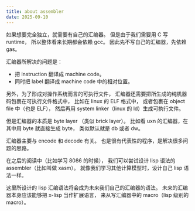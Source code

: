 ```yaml
---
title: about assembler
date: 2025-09-10
---
```


如果想要完全独立，就需要有自己的汇编器。
但是由于我们需要用 C 写 runtime，
所以整体看来长期都会依赖 gcc。
因此先不写自己的汇编器，先依赖 gas。

汇编器所解决的问题是：

- 把 instruction 翻译成 machine code。
- 同时把 label 翻译成 machine code 中的相对位置。

另外，为了形成对操作系统而言的可执行文件，
汇编器还需要把所生成的纯机器码包裹在可执行文件格式中，
比如在 linux 的 ELF 格式中，
或者包裹在 object file 中（也是 ELF），
然后再用 system linker（linux 的 ld）生成可执行文件。

但是汇编器的本质是 byte layer （类似 brick layer）。
比如看 uxn 的汇编器，在其中用 byte 就直接生成 byte，
类似默认就是 db 或者 dw。

汇编器主要与 encode 和 decode 有关。
也是很有代表性的程序，是解决很多问题的思路。

在之后的阅读中（比如学习 8086 的时候），
我们可以尝试设计 lisp 语法的 assembler（比如叫做 xasm）。
就像我们学习其他计算模型时，设计自己 lisp 语法一样。

这里所设计的 lisp 汇编语法将会成为未来我们自己的汇编器的语法。
未来的汇编器本身应该能够把 x-lisp 当作扩展语言，
来从写汇编器中的 macro（lisp 级别的 macro）。
